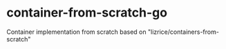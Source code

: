 # container-from-scratch-go
Container implementation from scratch based on "lizrice/containers-from-scratch"
